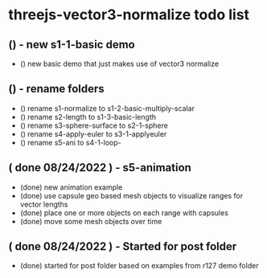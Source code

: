 # threejs-vector3-normalize todo list

## () - new s1-1-basic demo
* () new basic demo that just makes use of vector3 normalize

## () - rename folders
* () rename s1-normalize to s1-2-basic-multiply-scalar
* () rename s2-length to s1-3-basic-length
* () rename s3-sphere-surface to s2-1-sphere
* () rename s4-apply-euler to s3-1-applyeuler
* () rename s5-ani to s4-1-loop-

## ( done 08/24/2022 ) - s5-animation
* (done) new animation example 
* (done) use capsule geo based mesh objects to visualize ranges for vector lengths
* (done) place one or more objects on each range with capsules
* (done) move some mesh objects over time

## ( done 08/24/2022 ) - Started for post folder
* (done) started for post folder based on examples from r127 demo folder

